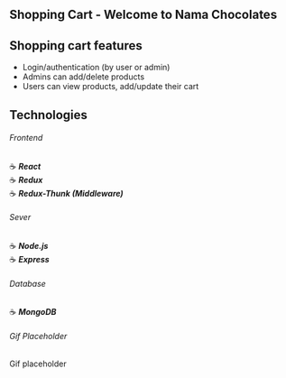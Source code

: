 ## Shopping Cart - Welcome to Nama Chocolates

## Shopping cart features

- Login/authentication (by user or admin)
- Admins can add/delete products
- Users can view products, add/update their cart

## Technologies

###### Frontend

:coffee: **_React_**
<br>
:coffee: **_Redux_**
<br>
:coffee: **_Redux-Thunk (Middleware)_**

###### Sever

:coffee: **_Node.js_**
<br>
:coffee: **_Express_**

###### Database

:coffee: **_MongoDB_**

###### Gif Placeholder

Gif placeholder
